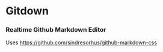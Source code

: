 # Gitdown

### Realtime Github Markdown Editor  


Uses https://github.com/sindresorhus/github-markdown-css
